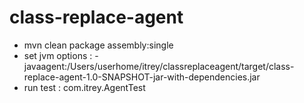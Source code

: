 # class-replace-agent

- mvn clean package assembly:single 
- set jvm options : -javaagent:/Users/userhome/itrey/classreplaceagent/target/class-replace-agent-1.0-SNAPSHOT-jar-with-dependencies.jar
- run test : com.itrey.AgentTest